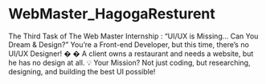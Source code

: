 # WebMaster_HagogaResturent
The Third Task of The Web Master Internship :  “UI/UX is Missing… Can You Dream &amp;  Design?” You’re a Front-end Developer, but this time, there’s no UI/UX  Designer!  � � A client owns a restaurant and needs a website, but he has no  design at all.  💡  Your Mission? Not just coding, but researching, designing,  and building the best UI possible!
